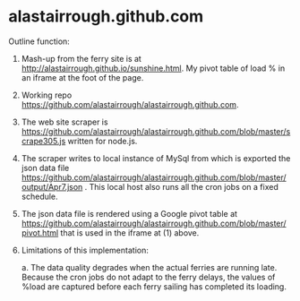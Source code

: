 alastairrough.github.com
========================
Outline function:
1. Mash-up from the ferry site is at http://alastairrough.github.io/sunshine.html. My pivot table of load % in an iframe at the foot of the page. 
2. Working repo https://github.com/alastairrough/alastairrough.github.com. 
3. The web site scraper is https://github.com/alastairrough/alastairrough.github.com/blob/master/scrape305.js written for node.js.
4. The scraper writes to local instance of MySql from which is exported the json data file https://github.com/alastairrough/alastairrough.github.com/blob/master/output/Apr7.json . This local host also runs all the cron jobs on a fixed schedule.
5. The json data file is rendered using a Google pivot table at https://github.com/alastairrough/alastairrough.github.com/blob/master/pivot.html that is used in the iframe at (1) above.
1. Limitations of this implementation:

   a. The data quality degrades when the actual ferries are running late. Because the cron jobs do not adapt to the ferry delays, the values of %load are captured before each ferry sailing has completed its loading. 
